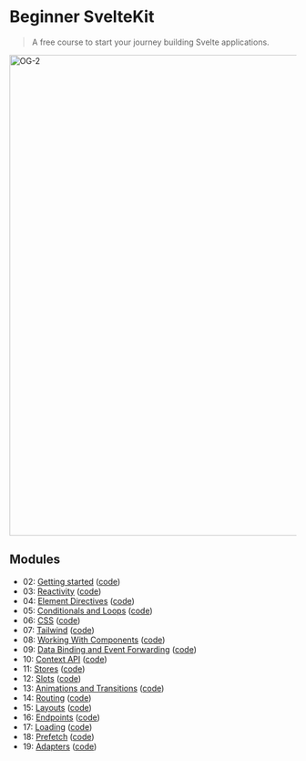 # Beginner SvelteKit

> A free course to start your journey building Svelte applications.

<img width="843" alt="OG-2" src="https://user-images.githubusercontent.com/9113740/176816885-b3983311-8398-447d-8a73-8160286bc307.png">

## Modules

- 02: [Getting started](https://vercel.com/docs/beginner-sveltekit/getting-started) ([code](https://github.com/vercel/beginner-sveltekit/tree/main/course/02-getting-started))
- 03: [Reactivity](https://vercel.com/docs/beginner-sveltekit/reactivity) ([code](https://github.com/vercel/beginner-sveltekit/tree/main/course/03-reactivity))
- 04: [Element Directives](https://vercel.com/docs/beginner-sveltekit/element-directives) ([code](https://github.com/vercel/beginner-sveltekit/tree/main/course/04-element-directives))
- 05: [Conditionals and Loops](https://vercel.com/docs/beginner-sveltekit/conditionals-and-loops) ([code](https://github.com/vercel/beginner-sveltekit/tree/main/course/05-conditionals-and-loops))
- 06: [CSS](https://vercel.com/docs/beginner-sveltekit/css) ([code](https://github.com/vercel/beginner-sveltekit/tree/main/course/06-css))
- 07: [Tailwind](https://vercel.com/docs/beginner-sveltekit/tailwind) ([code](https://github.com/vercel/beginner-sveltekit/tree/main/course/07-tailwind))
- 08: [Working With Components](https://vercel.com/docs/beginner-sveltekit/working-with-components) ([code](https://github.com/vercel/beginner-sveltekit/tree/main/course/08-components))
- 09: [Data Binding and Event Forwarding](https://vercel.com/docs/beginner-sveltekit/data-binding-and-event-handling) ([code](https://github.com/vercel/beginner-sveltekit/tree/main/course/09-data-binding-and-event-forwarding))
- 10: [Context API](https://vercel.com/docs/beginner-sveltekit/context-api) ([code](https://github.com/vercel/beginner-sveltekit/tree/main/course/10-context-api))
- 11: [Stores](https://vercel.com/docs/beginner-sveltekit/svelte-stores) ([code](https://github.com/vercel/beginner-sveltekit/tree/main/course/11-stores))
- 12: [Slots](https://vercel.com/docs/beginner-sveltekit/slots) ([code](https://github.com/vercel/beginner-sveltekit/tree/main/course/12-slots))
- 13: [Animations and Transitions](https://vercel.com/docs/beginner-sveltekit/animations-and-transitions) ([code](https://github.com/vercel/beginner-sveltekit/tree/main/course/13-animations-and-transitions))
- 14: [Routing](https://vercel.com/docs/beginner-sveltekit/routing) ([code](https://github.com/vercel/beginner-sveltekit/tree/main/course/14-routing))
- 15: [Layouts](https://vercel.com/docs/beginner-sveltekit/layouts) ([code](https://github.com/vercel/beginner-sveltekit/tree/main/course/15-layouts))
- 16: [Endpoints](https://vercel.com/docs/beginner-sveltekit/endpoints) ([code](https://github.com/vercel/beginner-sveltekit/tree/main/course/16-endpoints))
- 17: [Loading](https://vercel.com/docs/beginner-sveltekit/loading) ([code](https://github.com/vercel/beginner-sveltekit/tree/main/course/17-loading))
- 18: [Prefetch](https://vercel.com/docs/beginner-sveltekit/prefetch) ([code](https://github.com/vercel/beginner-sveltekit/tree/main/course/18-prefetch))
- 19: [Adapters](https://vercel.com/docs/beginner-sveltekit/adapters) ([code](https://github.com/vercel/beginner-sveltekit/tree/main/course/19-adapters))
